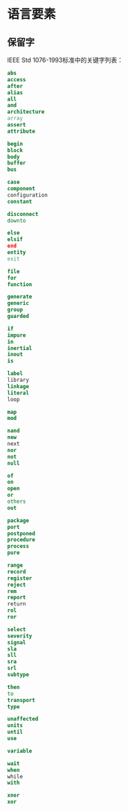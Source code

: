<!-- LinguisticElements.md --- 
;; 
;; Description: 
;; Author: Hongyi Wu(吴鸿毅)
;; Email: wuhongyi@qq.com 
;; Created: 五 7月 28 23:00:48 2017 (+0800)
;; Last-Updated: 五 7月 28 23:22:24 2017 (+0800)
;;           By: Hongyi Wu(吴鸿毅)
;;     Update #: 1
;; URL: http://wuhongyi.cn -->

# 语言要素


## 保留字

IEEE Std 1076-1993标准中的关键字列表：

```vhdl
abs
access
after
alias
all
and
architecture
array
assert
attribute

begin
block
body
buffer
bus

case
component
configuration
constant

disconnect
downto

else
elsif
end
entity
exit

file
for
function

generate
generic
group
guarded

if
impure
in
inertial
inout
is

label
library
linkage
literal
loop

map
mod

nand
new
next
nor
not
null

of
on
open
or
others
out

package
port
postponed
procedure
process
pure

range
record
register
reject
rem
report
return
rol
ror

select
severity
signal
sla
sll
sra
srl
subtype

then
to
transport
type

unaffected
units
until
use

variable

wait
when
while
with

xnor
xor
```





<!-- LinguisticElements.md ends here -->
